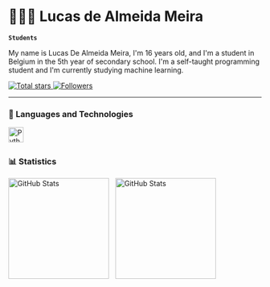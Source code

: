 # 👩🏻‍💻 Lucas de Almeida Meira

**`Students`**

My name is Lucas De Almeida Meira, I'm 16 years old, and I'm a student in Belgium in the 5th year of secondary school. I'm a self-taught programming student and I'm currently studying machine learning.

<p align="left">
    <a href="https://github.com/LucasMeira09?tab=repositories&sort=stargazers">
        <img 
            alt="Total stars" 
            title="Total GitHub star" 
            src="https://custom-icon-badges.demolab.com/github/stars/LucasMeira09?color=55960c&style=for-the-badge&labelColor=488207&logo=star&label=Stars"
        />
    </a>
    <a href="https://github.com/LucasMeira09?tab=followers">
        <img 
            alt="Followers" 
            title="Follow me in GitHub" 
            src="https://custom-icon-badges.demolab.com/github/followers/LucasMeira09?color=236ad3&labelColor=1155ba&style=for-the-badge&logo=github&label=Followers&logoColor=white"
        />
    </a>
</p>

---

### 🤖  Languages and Technologies
<img 
    align="left" 
    alt="Python" 
    title="Python"
    width="30px" 
    style="padding-right: 10px;" 
    src="https://cdn.jsdelivr.net/gh/devicons/devicon@latest/icons/python/python-original.svg" 
/>

<br/>
<br/>

### 📊 Statistics

<p>
  <img 
    align="left" 
    alt="GitHub Stats" 
    height="200" 
    style="padding-right: 10px;" 
    src="https://github-readme-stats.vercel.app/api?username=LucasMeira09&show_icons=true&theme=tokyonight&include_all_commits=true&locale=en" 
  />

<img 
      align="left" 
      alt="GitHub Stats" 
      height="200" 
      src="https://github-readme-stats.vercel.app/api/top-langs/?username=LucasMeira09&theme=tokyonight&layout=compact&custom_title=Tecnologies&langs_count=9" 
  />

</p>
